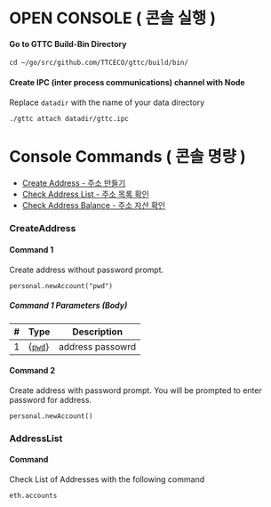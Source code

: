 # OPEN CONSOLE ( 콘솔 실행 )

#### Go to GTTC Build-Bin Directory 

```
cd ~/go/src/github.com/TTCECO/gttc/build/bin/
```
#### Create IPC (inter process communications) channel with Node

Replace `datadir` with the name of your data directory

```
./gttc attach datadir/gttc.ipc
```

# Console Commands ( 콘솔 명량 )

- [Create Address - 주소 만들기 ](#CreateAddress)
- [Check Address List - 주소 목록 확인 ](#AddressList)
- [Check Address Balance - 주소 자산 확인 ](#CheckBalance)


### CreateAddress

#### Command 1
 Create address without password prompt.

```
personal.newAccount("pwd")
```


##### Command 1 Parameters (Body)

| #    | Type                               | Description                                                  |
| ---- | ---------------------------------- | ------------------------------------------------------------ |
| 1    | {[`pwd`](`string`)}                  | address passowrd                               |



#### Command 2
 Create address with password prompt. You will be prompted to enter password for address.

```
personal.newAccount()
```


### AddressList


#### Command
 Check List of Addresses with the following command

```
eth.accounts
```

